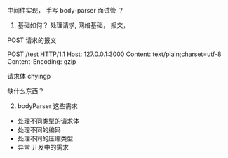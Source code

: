 中间件实现， 手写 body-parser
面试管  ？

1. 基础如何？ 
  处理请求, 网络基础， 报文， 

  POST 请求的报文

  POST /test  HTTP/1.1
  Host: 127.0.0.1:3000
  Content: text/plain;charset=utf-8
  Content-Encoding: gzip 

  请求体  chyingp

  缺什么东西？

2. bodyParser 这些需求 
  - 处理不同类型的请求体
  - 处理不同的编码 
  - 处理不同的压缩类型
  - 异常 开发中的需求
